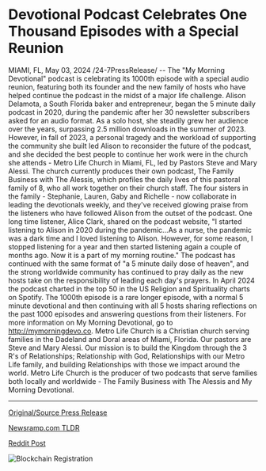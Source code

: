 # Devotional Podcast Celebrates One Thousand Episodes with a Special Reunion

MIAMI, FL, May 03, 2024 /24-7PressRelease/ -- The "My Morning Devotional" podcast is celebrating its 1000th episode with a special audio reunion, featuring both its founder and the new family of hosts who have helped continue the podcast in the midst of a major life challenge.   Alison Delamota, a South Florida baker and entrepreneur, began the 5 minute daily podcast in 2020, during the pandemic after her 30 newsletter subscribers asked for an audio format. As a solo host, she steadily grew her audience over the years, surpassing 2.5 million downloads in the summer of 2023.  However, in fall of 2023, a personal tragedy and the workload of supporting the community she built led Alison to reconsider the future of the podcast, and she decided the best people to continue her work were in the church she attends - Metro Life Church in Miami, FL, led by Pastors Steve and Mary Alessi.   The church currently produces their own podcast, The Family Business with The Alessis, which profiles the daily lives of this pastoral family of 8, who all work together on their church staff.   The four sisters in the family - Stephanie, Lauren, Gaby and Richelle - now collaborate in leading the devotionals weekly, and they've received glowing praise from the listeners who have followed Alison from the outset of the podcast.   One long time listener, Alice Clark, shared on the podcast website, "I started listening to Alison in 2020 during the pandemic…As a nurse, the pandemic was a dark time and I loved listening to Alison. However, for some reason, I stopped listening for a year and then started listening again a couple of months ago. Now it is a part of my morning routine."  The podcast has continued with the same format of "a 5 minute daily dose of heaven", and the strong worldwide community has continued to pray daily as the new hosts take on the responsibility of leading each day's prayers.  In April 2024 the podcast charted in the top 50 in the US Religion and Spirituality charts on Spotify.   The 1000th episode is a rare longer episode, with a normal 5 minute devotional and then continuing with all 5 hosts sharing reflections on the past 1000 episodes and answering questions from their listeners.   For more information on My Morning Devotional, go to http://mymorningdevo.co.  Metro Life Church is a Christian church serving families in the Dadeland and Doral areas of Miami, Florida. Our pastors are Steve and Mary Alessi.  Our mission is to build the Kingdom through the 3 R's of Relationships; Relationship with God, Relationships with our Metro Life family, and building Relationships with those we impact around the world.  Metro Life Church is the producer of two podcasts that serve families both locally and worldwide - The Family Business with The Alessis and My Morning Devotional. 

---

[Original/Source Press Release](https://www.24-7pressrelease.com/press-release/510623/devotional-podcast-celebrates-one-thousand-episodes-with-a-special-reunion)
                    

[Newsramp.com TLDR](https://newsramp.com/curated-news/my-morning-devotional-podcast-celebrates-1000th-episode-with-special-reunion/b0d7377d0b68d46d2fce6473f232db41) 

 



[Reddit Post](https://www.reddit.com/r/Lifestyle_Culture/comments/1cj2ihz/my_morning_devotional_podcast_celebrates_1000th/) 



![Blockchain Registration](https://cdn.newsramp.app/24-7PressRelease/qrcode/245/3/fern9ly8.webp)